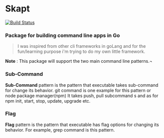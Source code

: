 # Skapt                                                                                                                                                                                                                                                                                      
  [![Build Status](https://travis-ci.org/hoenirvili/Skapt.svg)](https://travis-ci.org/hoenirvili/Skapt)                                                                                               
                                                                                                                                                                                                
### Package for building command line apps in Go

> I was inspired from other cli frameworks in goLang and for the fun/learning purpose i'm trying to do my own little framework.                                                                       

**Note** : This package will support the two main command line patterns.¬                                                                                                                                 
### Sub-Command                                                                                                                                                                                      
**Sub-Command** pattern is the pattern that executable takes sub-command for change its behavior. git command is one example for this pattern or node package manager(npm) It takes push, pull subcommand  s and as for npm init, start, stop, update, upgrade etc.                                                                                                                                            
### Flag                                                                                                                                                                                             
**Flag** pattern is the pattern that executable has flag options for changing its behavior. For example, grep command is this pattern.
